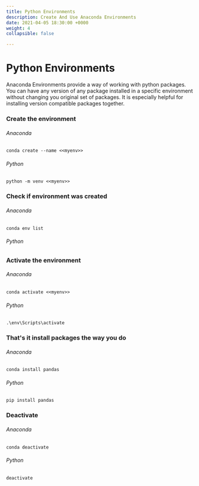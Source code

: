 ```yaml
---
title: Python Environments
description: Create And Use Anaconda Environments
date: 2021-04-05 18:30:00 +0000
weight: 4
collapsible: false

---
```

# Python Environments

Anaconda Environments provide a way of working with python packages. You can have any version of any package installed in a specific environment without changing you original set of packages. It is especially helpful for installing version compatible packages together. 

### Create the environment

###### Anaconda

    conda create --name <<myenv>>

###### Python

    python -m venv <<myenv>>

### Check if environment was created

###### Anaconda

    conda env list

###### Python

### Activate the environment

###### Anaconda

    conda activate <<myenv>>

###### Python

    .\env\Scripts\activate

### That's it install packages the way you do

###### Anaconda

    conda install pandas

###### Python

    pip install pandas

### Deactivate

###### Anaconda

    conda deactivate

###### Python

    deactivate